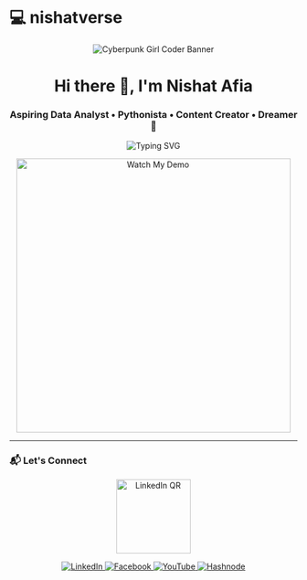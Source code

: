 
# 💻 nishatverse

<p align="center">
  <img src="https://raw.githubusercontent.com/nishatverse/Overthinker.exe/main/c7544a3f-1cca-4a71-aef9-2f91eb93083e.png" alt="Cyberpunk Girl Coder Banner"/>
</p>

<h1 align="center">Hi there 👋, I'm Nishat Afia</h1>
<h3 align="center">Aspiring Data Analyst • Pythonista • Content Creator • Dreamer 💭</h3>

<p align="center">
  <img src="https://readme-typing-svg.demolab.com?font=Fira+Code&weight=600&pause=1000&center=true&vCenter=true&multiline=true&width=500&height=80&lines=Curiosity+into+Code.;Breaking+Problems+One+Bug+at+a+Time.;Data+is+My+Playground." alt="Typing SVG" />
</p>

<!-- Video Preview Image linking to video file -->
<p align="center">
  <a href="https://github.com/nishatverse/Overthinker.exe/blob/main/player%20nishat.mp4">
    <img src="https://raw.githubusercontent.com/nishatverse/Overthinker.exe/main/c7544a3f-1cca-4a71-aef9-2f91eb93083e.png" alt="Watch My Demo" width="480"/>
  </a>
</p>

---

### 📬 Let's Connect

<p align="center">
  <img src="https://raw.githubusercontent.com/nishatverse/Overthinker.exe/main/nishat_afia_linkedin_qr.png" alt="LinkedIn QR" width="130"/>
</p>

<p align="center">
  <a href="https://www.linkedin.com/in/nishat-afia-890bab255/" target="_blank">
    <img alt="LinkedIn" src="https://img.shields.io/badge/LinkedIn-0077B5?style=flat-square&logo=linkedin&logoColor=white" />
  </a>
  <a href="https://www.facebook.com/share/1MDsSCo24R/" target="_blank">
    <img alt="Facebook" src="https://img.shields.io/badge/Facebook-1877F2?style=flat-square&logo=facebook&logoColor=white" />
  </a>
  <a href="https://www.youtube.com/@strawberry4077" target="_blank">
    <img alt="YouTube" src="https://img.shields.io/badge/YouTube-FF0000?style=flat-square&logo=youtube&logoColor=white" />
  </a>
  <a href="https://hashnode.com/@nishatlog" target="_blank">
    <img alt="Hashnode" src="https://img.shields.io/badge/Hashnode-2962FF?style=flat-square&logo=hashnode&logoColor=white" />
  </a>
</p>
